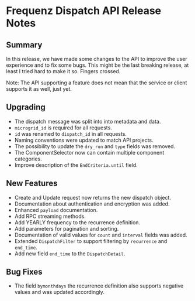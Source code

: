 # Frequenz Dispatch API Release Notes

## Summary

In this release, we have made some changes to the API to improve the user experience and to fix some bugs.
This might be the last breaking release, at least I tried hard to make it so.
Fingers crossed.

Note: The API supporting a feature does not mean that the service or client supports it as well, just yet.

## Upgrading

* The dispatch message was split into into metadata and data.
* `microgrid_id` is required for all requests.
* `id` was renamed to `dispatch_id` in all requests.
* Naming conventions were updated to match API projects.
* The possibility to update the `dry_run` and `type` fields was removed.
* The ComponentSelector now can contain multiple component categories.
* Improve description of the `EndCriteria.until` field.

## New Features

* Create and Update request now returns the new dispatch object.
* Documentation about authentication and encryption was added.
* Enhanced `payload` documentation.
* Add RPC streaming methods.
* Add YEARLY frequency to the recurrence definition.
* Add parameters for pagination and sorting.
* Documentation of valid values for `count` and `interval` fields was added.
* Extended `DispatchFilter` to support filtering by `recurrence` and `end_time`.
* Add new field `end_time` to the `DispatchDetail`.

## Bug Fixes

* The field `bymonthdays` the recurrence definition also supports negative values and was updated accordingly.

